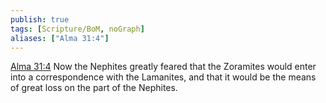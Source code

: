 ```yaml
---
publish: true
tags: [Scripture/BoM, noGraph]
aliases: ["Alma 31:4"]
---
```

[Alma 31:4](https://churchofjesuschrist.org/study/scriptures/bofm/alma/31?lang=eng&id=p4#p4) Now the Nephites greatly feared that the Zoramites would enter into a correspondence with the Lamanites, and that it would be the means of great loss on the part of the Nephites.
